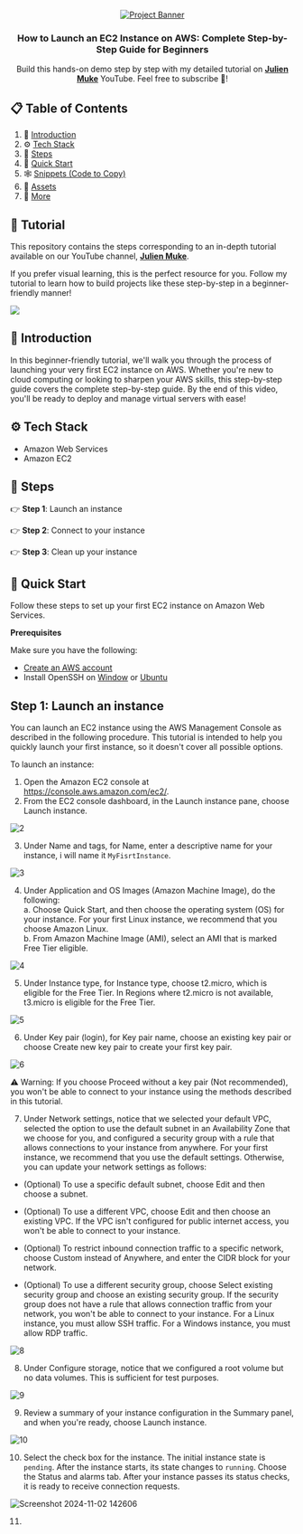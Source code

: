 <div align="center">
  <br />
    <a href="https://youtu.be/HcqDrF-k7bc?si=vc-ViXgOG4B7IOEl?feature=shared" target="_blank">
      <img src="https://github.com/user-attachments/assets/024577c7-30a4-46e3-bfc9-4932270a01ed" alt="Project Banner">
    </a>
  <br />

<h3 align="center">How to Launch an EC2 Instance on AWS: Complete Step-by-Step Guide for Beginners</h3>

   <div align="center">
     Build this hands-on demo step by step with my detailed tutorial on <a href="http://www.youtube.com/@julienmuke/videos" target="_blank"><b>Julien Muke</b></a> YouTube. Feel free to subscribe 🔔!
    </div>
</div>

## 📋 <a name="table">Table of Contents</a>

1. 🤖 [Introduction](#introduction)
2. ⚙️ [Tech Stack](#tech-stack)
3. 🔋 [Steps](#features)
4. 🤸 [Quick Start](#quick-start)
5. 🕸️ [Snippets (Code to Copy)](#snippets)
6. 🔗 [Assets](#links)
7. 🚀 [More](#more)

## 🚨 Tutorial

This repository contains the steps corresponding to an in-depth tutorial available on our YouTube
channel, <a href="http://www.youtube.com/@julienmuke/videos" target="_blank"><b>Julien Muke</b></a>.

If you prefer visual learning, this is the perfect resource for you. Follow my tutorial to learn how to build projects
like these step-by-step in a beginner-friendly manner!

<a href="https://youtu.be/HcqDrF-k7bc?si=vc-ViXgOG4B7IOEl?feature=shared" target="_blank"><img src="https://github.com/sujatagunale/EasyRead/assets/151519281/1736fca5-a031-4854-8c09-bc110e3bc16d" /></a>

## <a name="introduction">🤖 Introduction</a>

In this beginner-friendly tutorial, we'll walk you through the process of launching your very first EC2 instance on AWS. Whether you're new to cloud computing or looking to sharpen your AWS skills, this step-by-step guide covers the complete step-by-step guide. By the end of this video, you'll be ready to deploy and manage virtual servers with ease!

## <a name="tech-stack">⚙️ Tech Stack</a>

- Amazon Web Services
- Amazon EC2

## <a name="features">🚩 Steps</a>

👉 **Step 1**: Launch an instance

👉 **Step 2**: Connect to your instance

👉 **Step 3**: Clean up your instance

## <a name="quick-start">🤸 Quick Start</a>

Follow these steps to set up your first EC2 instance on Amazon Web Services.

**Prerequisites**

Make sure you have the following:

- [Create an AWS account](https://aws.amazon.com/)
- Install OpenSSH on [Window](https://learn.microsoft.com/en-us/windows-server/administration/openssh/openssh_install_firstuse?tabs=gui&pivots=windows-server-2025) or [Ubuntu](https://hostman.com/tutorials/how-to-install-and-configure-ssh-on-ubuntu-22-04/)

## Step 1: Launch an instance

You can launch an EC2 instance using the AWS Management Console as described in the following procedure. This tutorial is intended to help you quickly launch your first instance, so it doesn't cover all possible options.

To launch an instance:

1. Open the Amazon EC2 console at https://console.aws.amazon.com/ec2/.
2. From the EC2 console dashboard, in the Launch instance pane, choose Launch instance.

![2](https://github.com/user-attachments/assets/71299dde-cb7c-4b5a-9919-d515770e0ed0)

3. Under Name and tags, for Name, enter a descriptive name for your instance, i will name it `MyFisrtInstance`.

![3](https://github.com/user-attachments/assets/0af5a012-104f-4edd-984e-7837a2ab4cf3)

4. Under Application and OS Images (Amazon Machine Image), do the following:
<br> a. Choose Quick Start, and then choose the operating system (OS) for your instance. For your first Linux instance, we recommend that you choose Amazon Linux.
<br> b. From Amazon Machine Image (AMI), select an AMI that is marked Free Tier eligible.

![4](https://github.com/user-attachments/assets/2fe9f406-e821-4185-bda7-3e2db1b0759c)

5. Under Instance type, for Instance type, choose t2.micro, which is eligible for the Free Tier. In Regions where t2.micro is not available, t3.micro is eligible for the Free Tier.

![5](https://github.com/user-attachments/assets/7127433f-46c6-4def-9a29-f8cc8578b2c1)

6. Under Key pair (login), for Key pair name, choose an existing key pair or choose Create new key pair to create your first key pair.

![6](https://github.com/user-attachments/assets/870eb2ed-c072-499e-a8de-4a9ab1494415)

⚠️ Warning: If you choose Proceed without a key pair (Not recommended), you won't be able to connect to your instance using the methods described in this tutorial.

7. Under Network settings, notice that we selected your default VPC, selected the option to use the default subnet in an Availability Zone that we choose for you, and configured a security group with a rule that allows connections to your instance from anywhere. For your first instance, we recommend that you use the default settings. Otherwise, you can update your network settings as follows:

* (Optional) To use a specific default subnet, choose Edit and then choose a subnet.

* (Optional) To use a different VPC, choose Edit and then choose an existing VPC. If the VPC isn't configured for public internet access, you won't be able to connect to your instance.

* (Optional) To restrict inbound connection traffic to a specific network, choose Custom instead of Anywhere, and enter the CIDR block for your network.

* (Optional) To use a different security group, choose Select existing security group and choose an existing security group. If the security group does not have a rule that allows connection traffic from your network, you won't be able to connect to your instance. For a Linux instance, you must allow SSH traffic. For a Windows instance, you must allow RDP traffic.

![8](https://github.com/user-attachments/assets/84fbd825-bad8-4892-a4f2-c675e414c939)

8. Under Configure storage, notice that we configured a root volume but no data volumes. This is sufficient for test purposes.

![9](https://github.com/user-attachments/assets/ffd242ec-90d6-4b8a-a31b-fe9060e967e4)

9. Review a summary of your instance configuration in the Summary panel, and when you're ready, choose Launch instance.

![10](https://github.com/user-attachments/assets/7848c8d8-747f-4470-af98-9c57d22a2a86)

10. Select the check box for the instance. The initial instance state is `pending`. After the instance starts, its state changes to `running`. Choose the Status and alarms tab. After your instance passes its status checks, it is ready to receive connection requests.

![Screenshot 2024-11-02 142606](https://github.com/user-attachments/assets/44733bb2-14b7-4ed2-ab65-223b39d970ca)

11. 